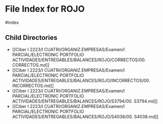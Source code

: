 # File Index for ROJO
#index

## Child Directories

- [[Ciber I 2223/I CUATRI/ORGANIZ.EMPRESAS/Examen/I PARCIAL/ELECTRONIC PORTFOLIO ACTIVIDADES/ENTREGABLES/BALANCES/ROJO/CORRECTOS/00. CORRECTOS.md]]
- [[Ciber I 2223/I CUATRI/ORGANIZ.EMPRESAS/Examen/I PARCIAL/ELECTRONIC PORTFOLIO ACTIVIDADES/ENTREGABLES/BALANCES/ROJO/INCORRECTOS/00. INCORRECTOS.md]]
- [[Ciber I 2223/I CUATRI/ORGANIZ.EMPRESAS/Examen/I PARCIAL/ELECTRONIC PORTFOLIO ACTIVIDADES/ENTREGABLES/BALANCES/ROJO/S3794/00. S3794.md]]
- [[Ciber I 2223/I CUATRI/ORGANIZ.EMPRESAS/Examen/I PARCIAL/ELECTRONIC PORTFOLIO ACTIVIDADES/ENTREGABLES/BALANCES/ROJO/S4038/00. S4038.md]]

